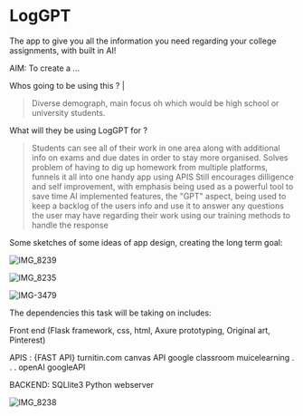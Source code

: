 # LogGPT
The app to give you all the information you need regarding your college assignments, with built in AI!

AIM: To create a ...

Whos going to be using this ?
|
 >Diverse demograph, main focus oh which would be high school or university students.
  

What will they be using LogGPT for ? 
  >Students can see all of their work in one area along with additional info on exams and due dates in order to stay more organised.
  >Solves problem of having to dig up homework from multiple platforms, funnels it all into one handy app using APIS
  >Still encourages dilligence and self improvement, with emphasis being used as a powerful tool to save time
  >AI implemented features, the "GPT" aspect, being used to keep a backlog of the users info and use it to answer any questions the user may    have regarding their work using our training methods to handle the response

Some sketches of some ideas of app design, creating the long term goal:

![IMG_8239](https://github.com/alexferg727/LogGPT/assets/99629668/0b82de65-e28f-418b-bb00-c46022dc3eaf)

![IMG_8235](https://github.com/alexferg727/LogGPT/assets/99629668/03d39a49-7423-42f5-83b9-63e7daee4e97)


![IMG-3479](https://github.com/alexferg727/LogGPT/assets/99629668/db262e29-ce42-4799-b087-23d3642df482)


The dependencies this task will be taking on includes:

Front end   (Flask framework, 
            css,
            html, 
            Axure prototyping, 
            Original art, 
            Pinterest)

APIS : {FAST API}
        turnitin.com
        canvas API
        google classroom
        muicelearning
        . 
        .
        .
        openAI
        googleAPI

BACKEND: SQLlite3
          Python
          webserver

![IMG_8238](https://github.com/alexferg727/LogGPT/assets/99629668/ed06a5f7-026e-483f-bc78-d8e0878047a6)



